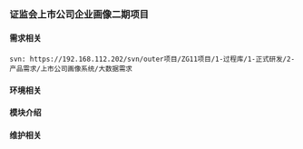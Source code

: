 ### 证监会上市公司企业画像二期项目

#### 需求相关
    svn: https://192.168.112.202/svn/outer项目/ZG11项目/1-过程库/1-正式研发/2-产品需求/上市公司画像系统/大数据需求

#### 环境相关

#### 模块介绍

#### 维护相关
